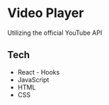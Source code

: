 # Video Player
Utilizing the official YouTube API

## Tech
* React - Hooks
* JavaScript
* HTML
* CSS